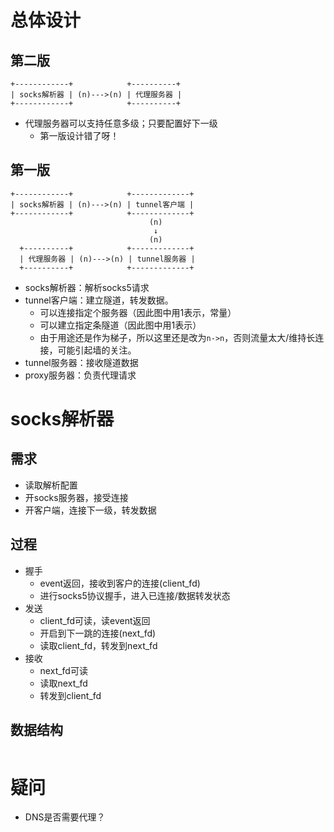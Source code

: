 

# 总体设计

## 第二版
```
+------------+            +----------+
| socks解析器 | (n)--->(n) | 代理服务器 |
+------------+            +----------+
```
* 代理服务器可以支持任意多级；只要配置好下一级
  * 第一版设计错了呀！

## 第一版
```
+------------+            +-------------+
| socks解析器 | (n)--->(n) | tunnel客户端 |
+------------+            +-------------+
                               (n)
                                ↓
                               (n)
  +----------+            +-------------+
  | 代理服务器 | (n)--->(n) | tunnel服务器 |
  +----------+            +-------------+
```
* socks解析器：解析socks5请求
* tunnel客户端：建立隧道，转发数据。
  * 可以连接指定个服务器（因此图中用1表示，常量）
  * 可以建立指定条隧道（因此图中用1表示）
  * 由于用途还是作为梯子，所以这里还是改为`n->n`，否则流量太大/维持长连接，可能引起墙的关注。
* tunnel服务器：接收隧道数据
* proxy服务器：负责代理请求

# socks解析器
## 需求
* 读取解析配置
* 开socks服务器，接受连接
* 开客户端，连接下一级，转发数据

## 过程
* 握手
  * event返回，接收到客户的连接(client_fd)
  * 进行socks5协议握手，进入已连接/数据转发状态
* 发送
  * client_fd可读，读event返回
  * 开启到下一跳的连接(next_fd)
  * 读取client_fd，转发到next_fd
* 接收
  * next_fd可读
  * 读取next_fd
  * 转发到client_fd

## 数据结构
```c

```

# 疑问
* DNS是否需要代理？
